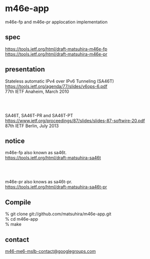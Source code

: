 # m46e-app

m46e-fp and m46e-pr applocation implementation


## spec

https://tools.ietf.org/html/draft-matsuhira-m46e-fp<br>
https://tools.ietf.org/html/draft-matsuhira-m46e-pr



## presentation

Stateless automatic IPv4 over IPv6 Tunneling (SA46T)<br>
https://tools.ietf.org/agenda/77/slides/v6ops-6.pdf<br>
77th IETF Anaheim, March 2010 <br>

<br><br>

SA46T, SA46T-PR and SA46T-PT<br>
https://www.ietf.org/proceedings/87/slides/slides-87-softwire-20.pdf<br>
87th IETF Berlin, July 2013<br>

## notice

m46e-fp also known as sa46t.<br>
https://tools.ietf.org/html/draft-matsuhira-sa46t<br>

<br><br>

m46e-pr also knows as sa46t-pr.<br>
https://tools.ietf.org/html/draft-matsuhira-sa46t-pr

## Compile
% git clone git://github.com/matsuhira/m46e-app.git<br>
% cd m46e-app<br>
% make<br>

## contact
m46-me6-mslb-contact@googlegroups.com
